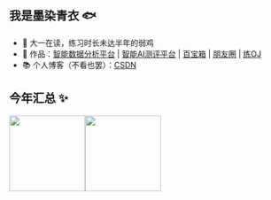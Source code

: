 ## 我是墨染青衣 🐟

- 🐧 大一在读，练习时长未达半年的弱鸡 
- 🏡 作品：<a href="[https://github.com/asdrfdc/Treasure-box](https://github.com/asdrfdc/Intelligent-Data-Analysis)" target="_blank">智能数据分析平台</a> | <a href="[https://github.com/asdrfdc/Treasure-box](https://github.com/asdrfdc/Intelligent-AI-Test)" target="_blank">智能AI测评平台</a> | <a href="https://github.com/asdrfdc/Treasure-box" target="_blank">百宝箱</a> | <a href="https://github.com/asdrfdc/Friend-Circle" target="_blank">朋友圈</a> | <a href="https://github.com/asdrfdc/training-OJ" target="_blank">练OJ</a>
- 📚 个人博客（不看也罢）：<a href="https://blog.csdn.net/2301_80058383?spm=1000.2115.3001.5343" target="_blank">CSDN</a> 


## 今年汇总 ✨

<img align="" height="137px" src="https://github-readme-stats.vercel.app/api?username=asdrfdc&hide_title=true&hide_border=true&show_icons=true&include_all_commits=true&line_height=21&bg_color=0,EC6C6C,FFD479,FFFC79,73FA79&theme=graywhite&locale=cn" /><img align="" height="137px" src="https://github-readme-stats.vercel.app/api/top-langs/?username=asdrfdc&hide_title=true&hide_border=true&layout=compact&bg_color=0,73FA79,73FDFF,D783FF&theme=graywhite&locale=cn" />
